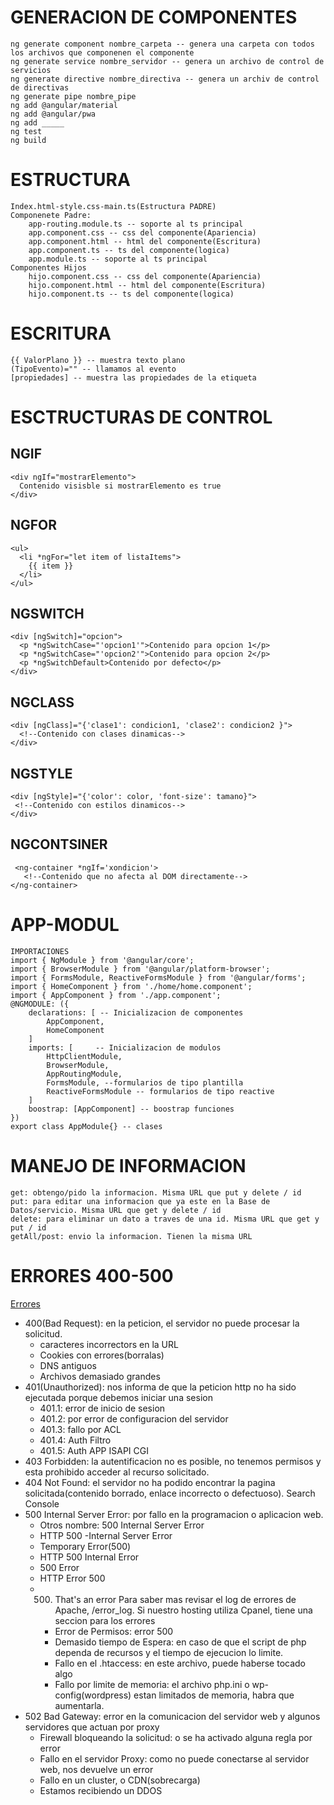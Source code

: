 # GENERACION DE COMPONENTES
    ng generate component nombre_carpeta -- genera una carpeta con todos los archivos que componenen el componente
    ng generate service nombre_servidor -- genera un archivo de control de servicios
    ng generate directive nombre_directiva -- genera un archiv de control de directivas
    ng generate pipe nombre_pipe
    ng add @angular/material
    ng add @angular/pwa
    ng add _____
    ng test
    ng build

# ESTRUCTURA
    Index.html-style.css-main.ts(Estructura PADRE)
    Componenete Padre: 
        app-routing.module.ts -- soporte al ts principal
        app.component.css -- css del componente(Apariencia)
        app.component.html -- html del componente(Escritura)
        app.component.ts -- ts del componente(logica)
        app.module.ts -- soporte al ts principal
    Componentes Hijos
        hijo.component.css -- css del componente(Apariencia)
        hijo.component.html -- html del componente(Escritura)
        hijo.component.ts -- ts del componente(logica)

# ESCRITURA
    {{ ValorPlano }} -- muestra texto plano
    (TipoEvento)="" -- llamamos al evento
    [propiedades] -- muestra las propiedades de la etiqueta
        

# ESCTRUCTURAS DE CONTROL
## NGIF 
    <div ngIf="mostrarElemento">
      Contenido visisble si mostrarElemento es true
    </div>

## NGFOR
    <ul>
      <li *ngFor="let item of listaItems">
        {{ item }}
      </li>
    </ul>

## NGSWITCH
    <div [ngSwitch]="opcion">
      <p *ngSwitchCase="'opcion1'">Contenido para opcion 1</p>
      <p *ngSwitchCase="'opcion2'">Contenido para opcion 2</p>
      <p *ngSwitchDefault>Contenido por defecto</p>
    </div>

## NGCLASS
    <div [ngClass]="{'clase1': condicion1, 'clase2': condicion2 }">
      <!--Contenido con clases dinamicas-->
    </div>
  
## NGSTYLE
    <div [ngStyle]="{'color': color, 'font-size': tamano}">
     <!--Contenido con estilos dinamicos-->
    </div>

 ## NGCONTSINER
     <ng-container *ngIf='xondicion'>
       <!--Contenido que no afecta al DOM directamente-->
    </ng-container>

# APP-MODUL
    IMPORTACIONES
    import { NgModule } from '@angular/core';
    import { BrowserModule } from '@angular/platform-browser';
    import { FormsModule, ReactiveFormsModule } from '@angular/forms';
    import { HomeComponent } from './home/home.component';
    import { AppComponent } from './app.component';
    @NGMODULE: ({
        declarations: [ -- Inicializacion de componentes
            AppComponent,
            HomeComponent
        ]
        imports: [     -- Inicializacion de modulos
            HttpClientModule,
            BrowserModule,
            AppRoutingModule,
            FormsModule, --formularios de tipo plantilla
            ReactiveFormsModule -- formularios de tipo reactive         
        ]
        boostrap: [AppComponent] -- boostrap funciones
    })
    export class AppModule{} -- clases

# MANEJO DE INFORMACION
    get: obtengo/pido la informacion. Misma URL que put y delete / id
    put: para editar una informacion que ya este en la Base de Datos/servicio. Misma URL que get y delete / id
    delete: para eliminar un dato a traves de una id. Misma URL que get y put / id
    getAll/post: envio la informacion. Tienen la misma URL
    
# ERRORES 400-500
[Errores](https://vicentferrer.com/errores-en-http/)
- 400(Bad Request): en la peticion, el servidor no puede procesar la solicitud.
  - caracteres incorrectors en la URL
  - Cookies con errores(borralas)
  - DNS antiguos
  - Archivos demasiado grandes
- 401(Unauthorized): nos informa de que la peticion http no ha sido ejecutada porque debemos iniciar una sesion
  - 401.1: error de inicio de sesion
  - 401.2: por error de configuracion del servidor
  - 401.3: fallo por ACL
  - 401.4: Auth Filtro
  - 401.5: Auth APP ISAPI CGI
- 403 Forbidden: la autentificacion no es posible, no tenemos permisos y esta prohibido acceder al recurso solicitado.
- 404 Not Found: el servidor no ha podido encontrar la pagina solicitada(contenido borrado, enlace incorrecto o defectuoso). Search Console
- 500 Internal Server Error: por fallo en la programacion o aplicacion web.
  - Otros nombre: 500 Internal Server Error
  - HTTP 500 -Internal Server Error
  - Temporary Error(500)
  - HTTP 500 Internal Error
  - 500 Error
  - HTTP Error 500
  - 500. That's an error
Para saber mas revisar el log de errores de Apache, /error_log.
Si nuestro hosting utiliza Cpanel, tiene una seccion para los errores
    - Error de Permisos: error 500
    - Demasido tiempo de Espera: en caso de que el script de php dependa de recursos y el tiempo de ejecucion lo limite.
    - Fallo en el .htaccess: en este archivo, puede haberse tocado algo
    - Fallo por limite de memoria: el archivo php.ini o wp-config(wordpress) estan limitados de memoria, habra que aumentarla.
- 502 Bad Gateway: error en la comunicacion del servidor web y algunos servidores que actuan por proxy
  - Firewall bloqueando la solicitud: o se ha activado alguna regla por error
  - Fallo en el servidor Proxy: como no puede conectarse al servidor web, nos devuelve un error
  - Fallo en un cluster, o CDN(sobrecarga)
  - Estamos recibiendo un DDOS
